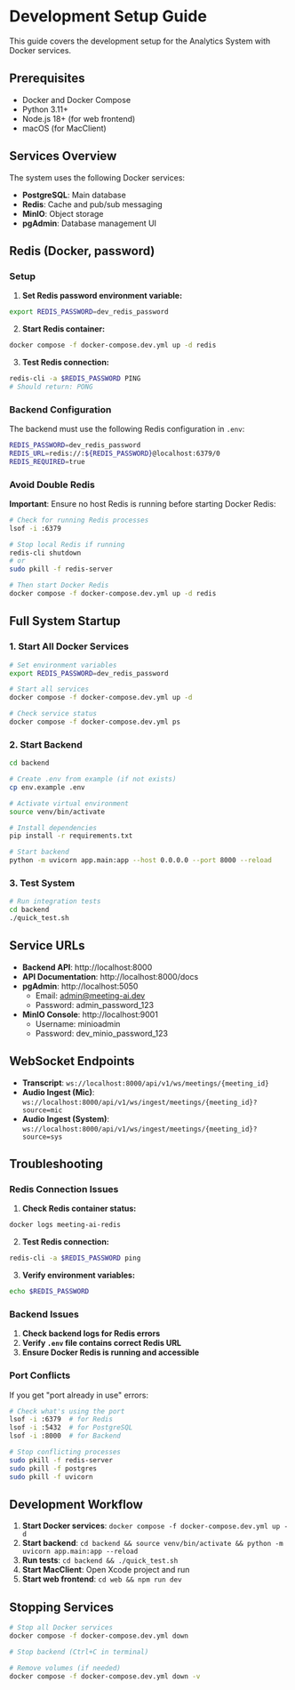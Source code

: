 # Development Setup Guide

This guide covers the development setup for the Analytics System with Docker services.

## Prerequisites

- Docker and Docker Compose
- Python 3.11+
- Node.js 18+ (for web frontend)
- macOS (for MacClient)

## Services Overview

The system uses the following Docker services:
- **PostgreSQL**: Main database
- **Redis**: Cache and pub/sub messaging
- **MinIO**: Object storage
- **pgAdmin**: Database management UI

## Redis (Docker, password)

### Setup

1. **Set Redis password environment variable:**
```bash
export REDIS_PASSWORD=dev_redis_password
```

2. **Start Redis container:**
```bash
docker compose -f docker-compose.dev.yml up -d redis
```

3. **Test Redis connection:**
```bash
redis-cli -a $REDIS_PASSWORD PING
# Should return: PONG
```

### Backend Configuration

The backend must use the following Redis configuration in `.env`:

```bash
REDIS_PASSWORD=dev_redis_password
REDIS_URL=redis://:${REDIS_PASSWORD}@localhost:6379/0
REDIS_REQUIRED=true
```

### Avoid Double Redis

**Important**: Ensure no host Redis is running before starting Docker Redis:

```bash
# Check for running Redis processes
lsof -i :6379

# Stop local Redis if running
redis-cli shutdown
# or
sudo pkill -f redis-server

# Then start Docker Redis
docker compose -f docker-compose.dev.yml up -d redis
```

## Full System Startup

### 1. Start All Docker Services

```bash
# Set environment variables
export REDIS_PASSWORD=dev_redis_password

# Start all services
docker compose -f docker-compose.dev.yml up -d

# Check service status
docker compose -f docker-compose.dev.yml ps
```

### 2. Start Backend

```bash
cd backend

# Create .env from example (if not exists)
cp env.example .env

# Activate virtual environment
source venv/bin/activate

# Install dependencies
pip install -r requirements.txt

# Start backend
python -m uvicorn app.main:app --host 0.0.0.0 --port 8000 --reload
```

### 3. Test System

```bash
# Run integration tests
cd backend
./quick_test.sh
```

## Service URLs

- **Backend API**: http://localhost:8000
- **API Documentation**: http://localhost:8000/docs
- **pgAdmin**: http://localhost:5050
  - Email: admin@meeting-ai.dev
  - Password: admin_password_123
- **MinIO Console**: http://localhost:9001
  - Username: minioadmin
  - Password: dev_minio_password_123

## WebSocket Endpoints

- **Transcript**: `ws://localhost:8000/api/v1/ws/meetings/{meeting_id}`
- **Audio Ingest (Mic)**: `ws://localhost:8000/api/v1/ws/ingest/meetings/{meeting_id}?source=mic`
- **Audio Ingest (System)**: `ws://localhost:8000/api/v1/ws/ingest/meetings/{meeting_id}?source=sys`

## Troubleshooting

### Redis Connection Issues

1. **Check Redis container status:**
```bash
docker logs meeting-ai-redis
```

2. **Test Redis connection:**
```bash
redis-cli -a $REDIS_PASSWORD ping
```

3. **Verify environment variables:**
```bash
echo $REDIS_PASSWORD
```

### Backend Issues

1. **Check backend logs for Redis errors**
2. **Verify `.env` file contains correct Redis URL**
3. **Ensure Docker Redis is running and accessible**

### Port Conflicts

If you get "port already in use" errors:

```bash
# Check what's using the port
lsof -i :6379  # for Redis
lsof -i :5432  # for PostgreSQL
lsof -i :8000  # for Backend

# Stop conflicting processes
sudo pkill -f redis-server
sudo pkill -f postgres
sudo pkill -f uvicorn
```

## Development Workflow

1. **Start Docker services**: `docker compose -f docker-compose.dev.yml up -d`
2. **Start backend**: `cd backend && source venv/bin/activate && python -m uvicorn app.main:app --reload`
3. **Run tests**: `cd backend && ./quick_test.sh`
4. **Start MacClient**: Open Xcode project and run
5. **Start web frontend**: `cd web && npm run dev`

## Stopping Services

```bash
# Stop all Docker services
docker compose -f docker-compose.dev.yml down

# Stop backend (Ctrl+C in terminal)

# Remove volumes (if needed)
docker compose -f docker-compose.dev.yml down -v
```
